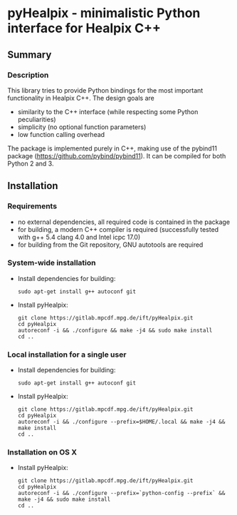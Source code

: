 pyHealpix - minimalistic Python interface for Healpix C++
=========================================================

Summary
-------

### Description

This library tries to provide Python bindings for the most important
functionality in Healpix C++. The design goals are
- similarity to the C++ interface (while respecting some Python peculiarities)
- simplicity (no optional function parameters)
- low function calling overhead

The package is implemented purely in C++, making use of the pybind11 package
(https://github.com/pybind/pybind11). It can be compiled for both Python 2 and
3.


Installation
------------

### Requirements

- no external dependencies, all required code is contained in the package
- for building, a modern C++ compiler is required (successfully tested with
  g++ 5.4 clang 4.0 and Intel icpc 17.0)
- for building from the Git repository, GNU autotools are required

### System-wide installation

-   Install dependencies for building:

        sudo apt-get install g++ autoconf git

-   Install pyHealpix:

        git clone https://gitlab.mpcdf.mpg.de/ift/pyHealpix.git
        cd pyHealpix
        autoreconf -i && ./configure && make -j4 && sudo make install
        cd ..

### Local installation for a single user

-   Install dependencies for building:

        sudo apt-get install g++ autoconf git

-   Install pyHealpix:

        git clone https://gitlab.mpcdf.mpg.de/ift/pyHealpix.git
        cd pyHealpix
        autoreconf -i && ./configure --prefix=$HOME/.local && make -j4 && make install
        cd ..

### Installation on OS X

-   Install pyHealpix:

        git clone https://gitlab.mpcdf.mpg.de/ift/pyHealpix.git
        cd pyHealpix
        autoreconf -i && ./configure --prefix=`python-config --prefix` && make -j4 && sudo make install
        cd ..
